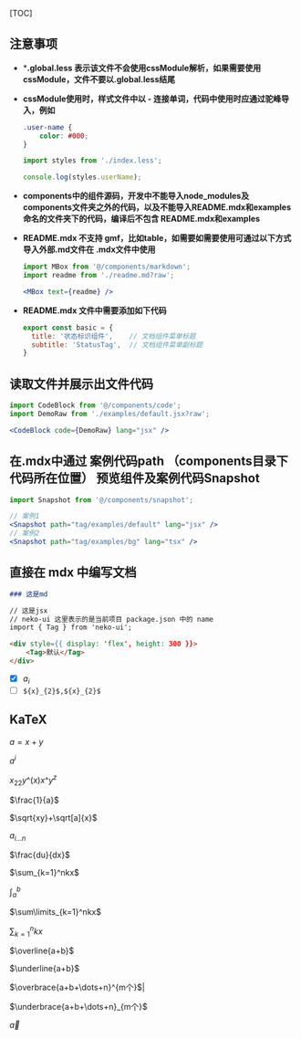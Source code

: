[TOC]

## 注意事项

- ***.global.less 表示该文件不会使用cssModule解析，如果需要使用cssModule，文件不要以.global.less结尾**

- **cssModule使用时，样式文件中以 - 连接单词，代码中使用时应通过驼峰导入，例如**

    ```css
    .user-name {
        color: #000;
    }
    ```

    ```jsx
    import styles from './index.less';
    
    console.log(styles.userName);
    ```

- **components中的组件源码，开发中不能导入node_modules及components文件夹之外的代码，以及不能导入README.mdx和examples命名的文件夹下的代码，编译后不包含 README.mdx和examples**

- **README.mdx 不支持 gmf，比如table，如需要如需要使用可通过以下方式导入外部.md文件在 .mdx文件中使用**

  ```jsx
  import MBox from '@/components/markdown';
  import readme from './readme.md?raw';

  <MBox text={readme} />
  ```

- **README.mdx 文件中需要添加如下代码**

  ```js
  export const basic = {
    title: '状态标识组件',    // 文档组件菜单标题
    subtitle: 'StatusTag',  // 文档组件菜单副标题
  }
  ```

## 读取文件并展示出文件代码

```jsx
import CodeBlock from '@/components/code';
import DemoRaw from './examples/default.jsx?raw';

<CodeBlock code={DemoRaw} lang="jsx" />
```

## 在.mdx中通过 案例代码path （components目录下代码所在位置） 预览组件及案例代码Snapshot

```jsx
import Snapshot from '@/components/snapshot';

// 案例1
<Snapshot path="tag/examples/default" lang="jsx" />
// 案例2
<Snapshot path="tag/examples/bg" lang="tsx" />
```

## 直接在 mdx 中编写文档

```md
### 这是md

// 这是jsx
// neko-ui 这里表示的是当前项目 package.json 中的 name
import { Tag } from 'neko-ui';

<div style={{ display: 'flex', height: 300 }}>
    <Tag>默认</Tag>
</div>


```

- [X] $a_i$
- [ ] `${x}_{2}$,${x}_{2}$`

## KaTeX

$a=x+y$

$a^i$

$x_{22}y\^{(x)}x\^{y^z}$

$\frac{1}{a}$

$\sqrt{xy}+\sqrt[a]{x}$

$a_{i\ldots{n}}$

$\frac{du}{dx}$

$\sum_{k=1}^nkx$

$\int_a^b$

$\sum\limits_{k=1}^nkx$

$\sum\nolimits_{k=1}^nkx$

$\overline{a+b}$

$\underline{a+b}$

$\overbrace{a+b+\dots+n}^{m个}$|

$\underbrace{a+b+\dots+n}_{m个}$

$\vec{a}$
